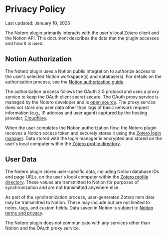 # Privacy Policy

Last updated: January 10, 2025

The Notero plugin primarily interacts with the user's local Zotero client and
the Notion API. This document describes the data that the plugin accesses and
how it is used.

## Notion Authorization

The Notero plugin uses a Notion public integration to authorize access to the
user's selected Notion workspace(s) and database(s). For details on the
authorization process, see the [Notion authorization guide][].

The authorization process follows the OAuth 2.0 protocol and uses a proxy
service to keep the OAuth client secret secure. The OAuth proxy service is
managed by the Notero developer and is [open source][notero-auth]. The proxy
service does not store any user data other than logs of basic network request
information (e.g., IP address and user agent) captured by the hosting provider,
[Cloudflare][Cloudflare Trust Hub].

When the user completes the Notion authorization flow, the Notero plugin
receives a Notion access token and securely stores it using the
[Zotero login manager][]. Data stored with the login manager is encrypted and
stored on the user's local computer within the [Zotero profile directory][].

## User Data

The Notero plugin stores user-specific data, including Notion database IDs and
page URLs, on the user's local computer within the [Zotero profile directory][].
These values are transmitted to Notion for purposes of synchronization and are
not transmitted anywhere else.

As part of the synchronization process, user-generated Zotero item data may be
transmitted to Notion. These may include but are not limited to notes, tags, and
custom fields. Data saved in Notion is subject to [Notion terms and privacy][].

The Notero plugin does not communicate with any services other than Notion and
the OAuth proxy service.

[notero-auth]: https://github.com/dvanoni/notero-auth
[Cloudflare Trust Hub]: https://www.cloudflare.com/trust-hub/
[Notion authorization guide]: https://developers.notion.com/docs/authorization
[Notion terms and privacy]: https://www.notion.so/28ffdd083dc3473e9c2da6ec011b58ac
[Zotero login manager]: https://udn.realityripple.com/docs/Mozilla/Tech/XPCOM/Reference/Interface/nsILoginManager/Using_nsILoginManager
[Zotero profile directory]: https://www.zotero.org/support/kb/profile_directory
